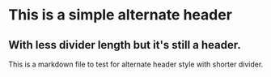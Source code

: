 This is a simple alternate header
=========

With less divider length but it's still a header.
--------

This is a markdown file to test for alternate header style with shorter divider.

